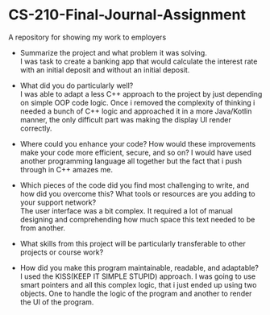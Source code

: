 # CS-210-Final-Journal-Assignment
A repository for showing my work to employers

* Summarize the project and what problem it was solving.
<br>I was task to create a banking app that would calculate the interest rate with an initial deposit and without an initial deposit.

* What did you do particularly well?
<br>I was able to adapt a less C++ approach to the project by just depending on simple OOP code logic. Once i removed the complexity of thinking i needed a bunch of C++ logic and approached it in a more Java/Kotlin manner, the only difficult part was making the display UI render correctly.

* Where could you enhance your code? How would these improvements make your code more efficient, secure, and so on?
I would have used another programming language all together but the fact that i push through in C++ amazes me.

* Which pieces of the code did you find most challenging to write, and how did you overcome this? What tools or resources are you adding to your support network?
<br>The user interface was a bit complex. It required a lot of manual designing and comprehending how much space this text needed to be from another. 
* What skills from this project will be particularly transferable to other projects or course work?

* How did you make this program maintainable, readable, and adaptable?
<br>I used the KISS(KEEP IT SIMPLE STUPID) approach. I was going to use smart pointers and all this complex logic, that i just ended up using two objects. One to handle the logic of the program and another to render the UI of the program.
